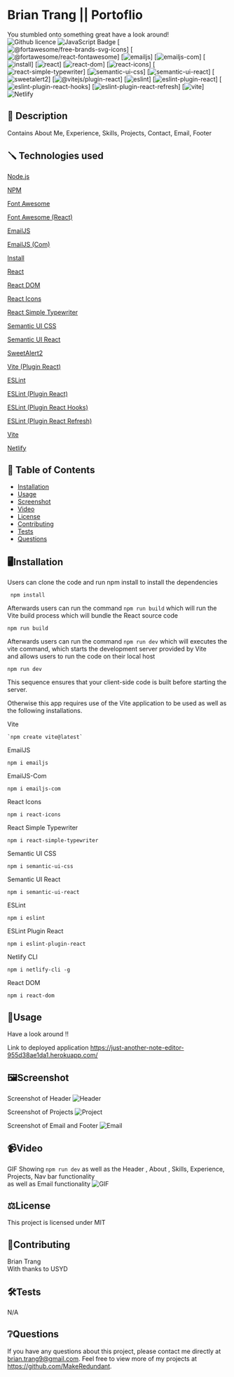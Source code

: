 # Brian Trang || Portoflio 
You stumbled onto something great have a look around!  
![Github licence](http://img.shields.io/badge/license-MIT-blue.svg)
![JavaScript Badge](https://img.shields.io/badge/JavaScript-Latest-yellow.svg)
[![@fortawesome/free-brands-svg-icons](https://img.shields.io/badge/@fortawesome/free--brands--svg--icons-^6.4.2-ff69b4.svg)]
[![@fortawesome/react-fontawesome](https://img.shields.io/badge/@fortawesome/react--fontawesome-^0.2.0-9acd32.svg)]
[![emailjs](https://img.shields.io/badge/emailjs-^4.0.3-ffa500.svg)]
[![emailjs-com](https://img.shields.io/badge/emailjs--com-^3.2.0-00ced1.svg)]
[![install](https://img.shields.io/badge/install-^0.13.0-32cd32.svg)]
[![react](https://img.shields.io/badge/react-^18.2.0-ffa07a.svg)]
[![react-dom](https://img.shields.io/badge/react--dom-^18.2.0-40e0d0.svg)]
[![react-icons](https://img.shields.io/badge/react--icons-^4.11.0-8a2be2.svg)]
[![react-simple-typewriter](https://img.shields.io/badge/react--simple--typewriter-^5.0.1-00ff7f.svg)]
[![semantic-ui-css](https://img.shields.io/badge/semantic--ui--css-^2.5.0-ffa500.svg)]
[![semantic-ui-react](https://img.shields.io/badge/semantic--ui--react-^2.1.4-87ceeb.svg)]
[![sweetalert2](https://img.shields.io/badge/sweetalert2-^11.7.32-ff4500.svg)]
[![@vitejs/plugin-react](https://img.shields.io/badge/@vitejs/plugin--react-^4.0.3-4169e1.svg)]
[![eslint](https://img.shields.io/badge/eslint-^8.45.0-32cd32.svg)]
[![eslint-plugin-react](https://img.shields.io/badge/eslint--plugin--react-^7.32.2-00ff00.svg)]
[![eslint-plugin-react-hooks](https://img.shields.io/badge/eslint--plugin--react--hooks-^4.6.0-ff6347.svg)]
[![eslint-plugin-react-refresh](https://img.shields.io/badge/eslint--plugin--react--refresh-^0.4.3-ffa07a.svg)]
[![vite](https://img.shields.io/badge/vite-^4.4.5-9400d3.svg)]
![Netlify](https://img.shields.io/badge/Netlify-00C7B7?style=for-the-badge&logo=netlify&logoColor=white)

## 📄 Description 
Contains About Me, Experience, Skills, Projects, Contact, Email, Footer 
## 🪛 Technologies used 
<p><a href="https://nodejs.org/">Node.js</a></p>
<p><a href="https://www.npmjs.com/">NPM</a></p>
<p><a href="https://fontawesome.com/">Font Awesome</a></p>
<p><a href="https://fontawesome.com/">Font Awesome (React)</a></p>
<p><a href="https://www.emailjs.com/">EmailJS</a></p>
<p><a href="https://www.emailjs.com/">EmailJS (Com)</a></p>
<p><a href="https://www.npmjs.com/package/install">Install</a></p>
<p><a href="https://reactjs.org/">React</a></p>
<p><a href="https://reactjs.org/">React DOM</a></p>
<p><a href="https://react-icons.github.io/react-icons/">React Icons</a></p>
<p><a href="https://www.npmjs.com/package/react-simple-typewriter">React Simple Typewriter</a></p>
<p><a href="https://semantic-ui.com/">Semantic UI CSS</a></p>
<p><a href="https://react.semantic-ui.com/">Semantic UI React</a></p>
<p><a href="https://sweetalert2.github.io/">SweetAlert2</a></p>
<p><a href="https://github.com/vitejs/vite">Vite (Plugin React)</a></p>
<p><a href="https://eslint.org/">ESLint</a></p>
<p><a href="https://eslint.org/">ESLint (Plugin React)</a></p>
<p><a href="https://www.npmjs.com/package/eslint-plugin-react-hooks">ESLint (Plugin React Hooks)</a></p>
<p><a href="https://www.npmjs.com/package/eslint-plugin-react-refresh">ESLint (Plugin React Refresh)</a></p>
<p><a href="https://vitejs.dev/">Vite</a></p>
<p><a href="https://www.netlify.com/">Netlify</a></p>

  
## 📓 Table of Contents
- [Installation](#%EF%B8%8FInstallation)
- [Usage](#Usage)
- [Screenshot](#%EF%B8%8FScreenshot)
- [Video](#Video)
- [License](#%EF%B8%8FLicense)
- [Contributing](#Contributing)
- [Tests](#%EF%B8%8FTests)
- [Questions](#Questions)
    
## 🖥️Installation 

Users can clone the code and run npm install to install the dependencies
```pip
 npm install 
```

Afterwards users can run the command ```npm run build``` which will run the Vite build process which will bundle the React source code
```pip
npm run build
```

Afterwards users can run the command ```npm run dev``` which will executes the vite command, which starts the development server provided by Vite  
and allows users to run the code on their local host
```pip
npm run dev
```
This sequence ensures that your client-side code is built before starting the server.


Otherwise this app requires use of the Vite application to be used as well as the following installations.

Vite
```pip
`npm create vite@latest`
```

EmailJS
```pip
npm i emailjs
```

EmailJS-Com
```pip
npm i emailjs-com
```

React Icons
```pip
npm i react-icons
```

React Simple Typewriter
```pip
npm i react-simple-typewriter
```

Semantic UI CSS
```pip
npm i semantic-ui-css
```

Semantic UI React
```pip
npm i semantic-ui-react
```

ESLint
```pip
npm i eslint
```

ESLint Plugin React
```pip
npm i eslint-plugin-react
```

Netlify CLI
```pip
npm i netlify-cli -g
```

React DOM
```pip
npm i react-dom
```
  
## 💬Usage 

Have a look around !!

Link to deployed application
https://just-another-note-editor-955d38ae1da1.herokuapp.com/


## 🖼️Screenshot
Screenshot of Header
![Header](./assets/Header.png)

Screenshot of Projects
![Project](./assets/Projects.png)

Screenshot of Email and Footer
![Email](./assets/Email%20and%20footer.png)

## 📹Video
GIF Showing ```npm run dev``` as well as the Header , About , Skills, Experience, Projects, Nav bar functionality  
as well as Email functionality
![GIF](./assets/Brian_website_React.gif)

  
## ⚖️License 
This project is licensed under MIT
  
## 🤝Contributing 
Brian Trang  
With thanks to USYD
  
## 🛠️Tests
N/A
 
## ❔Questions
If you have any questions about this project, please contact me directly at brian.trang9@gmail.com. Feel free to view more of my projects at https://github.com/MakeRedundant.